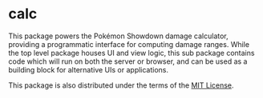 # calc

This package powers the Pokémon Showdown damage calculator, providing a
programmatic interface for computing damage ranges. While the top level package
houses UI and view logic, this sub package contains code which will run on both
the server or browser, and can be used as a building block for alternative UIs
or applications.

This package is also distributed under the terms of the [MIT License][1].

  [1]: https://github.com/Zarel/honko-damagecalc/blob/master/calc/LICENSE
